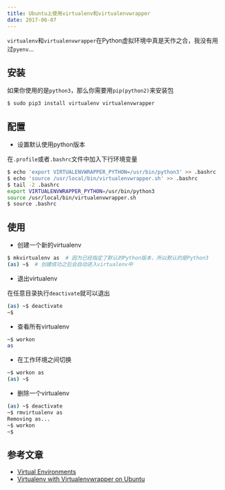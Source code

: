 ```yaml
---
title: Ubuntu上使用virtualenv和virtualenvwrapper
date: 2017-06-07
---
```


`virtualenv`和`virtualenvwrapper`在Python虚拟环境中真是天作之合，我没有用过`pyenv`...

## 安装

如果你使用的是`python3`，那么你需要用`pip(python2)`来安装包

```bash
$ sudo pip3 install virtualenv virtualenvwrapper
```

## 配置

- 设置默认使用python版本

在`.profile`或者`.bashrc`文件中加入下行环境变量

```bash
$ echo 'export VIRTUALENVWRAPPER_PYTHON=/usr/bin/python3' >> .bashrc 
$ echo 'source /usr/local/bin/virtualenvwrapper.sh' >> .bashrc 
$ tail -2 .bashrc 
export VIRTUALENVWRAPPER_PYTHON=/usr/bin/python3
source /usr/local/bin/virtualenvwrapper.sh
$ source .bashrc 
```

## 使用

- 创建一个新的virtualenv

```bash
$ mkvirtualenv as  # 因为已经指定了默认的Python版本，所以默认的是Python3
(as) ~$  # 创建成功之后会自动进入virtualenv中
```

- 退出virtualenv

在任意目录执行`deactivate`就可以退出

```bash
(as) ~$ deactivate 
~$ 
```

- 查看所有virtualenv

```bash
~$ workon 
as
```

- 在工作环境之间切换

```bash
~$ workon as
(as) ~$ 
```

- 删除一个virtualenv

```bash
(as) ~$ deactivate 
~$ rmvirtualenv as
Removing as...
~$ workon 
~$ 
```

## 参考文章

* [Virtual Environments](https://python-guide.readthedocs.io/en/latest/dev/virtualenvs/)
* [Virtualenv with Virtualenvwrapper on Ubuntu](http://roundhere.net/journal/virtualenv-ubuntu-12-10/)
